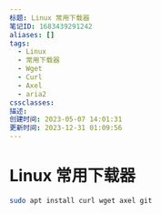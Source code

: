 ```yaml
---
标题: Linux 常用下载器
笔记ID: 1683439291242
aliases: []
tags:
  - Linux
  - 常用下载器
  - Wget
  - Curl
  - Axel
  - aria2
cssclasses: 
描述: 
创建时间: 2023-05-07 14:01:31
更新时间: 2023-12-31 01:09:56
---
```


# Linux 常用下载器

```sh
sudo apt install curl wget axel git
```
